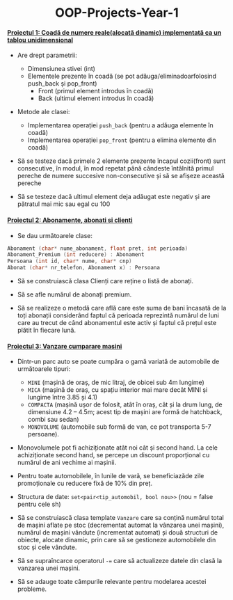 # <center> OOP-Projects-Year-1 </center>

#### [Proiectul 1: Coadă de numere reale(alocată dinamic) implementată ca un tablou unidimensional](https://github.com/ralucafritz/OOP-Projects-Year-1/tree/main/Project_1)
- Are drept parametrii:
  - Dimensiunea stivei (int)
  - Elementele prezente în coadă (se pot adăuga/eliminadoarfolosind push_back și pop_front)
    - Front (primul element introdus în coadă)
    - Back (ultimul element introdus în coadă)
  
- Metode ale clasei:
    - Implementarea operației `push_back` (pentru a adăuga elemente în coadă)
    - Implementarea operației `pop_front` (pentru a elimina elemente din coadă)
  
- Să se testeze dacă primele 2 elemente prezente încapul cozii(front) sunt consecutive, în modul, în mod repetat până cândeste întâlnită primul pereche de numere succesive non-consecutive și să se afișeze această pereche

- Să se testeze dacă ultimul element deja adăugat este negativ și are pătratul mai mic sau egal cu 100


#### [Proiectul 2:  Abonamente, abonati si clienti](https://github.com/ralucafritz/OOP-Projects-Year-1/tree/main/Project_2)

- Se dau următoarele clase:
```c++
Abonament (char* nume_abonament, float pret, int perioada)
Abonament_Premium (int reducere) : Abonament
Persoana (int id, char* nume, char* cnp)
Abonat (char* nr_telefon, Abonament x) : Persoana
```
- Să se construiască clasa Clienți care reține o listă de abonați. 
  
- Să se afle numărul de abonați premium. 
  
- Să se realizeze o metodă care află care este suma de bani încasată de la toți abonații considerând faptul că perioada reprezintă numărul de luni care au trecut de când abonamentul este activ și faptul că prețul este plătit în fiecare lună.

#### [Proiectul 3: Vanzare cumparare masini](https://github.com/ralucafritz/OOP-Projects-Year-1/tree/main/Project_3)

- Dintr-un parc auto se poate cumpăra o gamă variată de automobile de următoarele tipuri: 
  - `MINI` (mașină de oraș, de mic litraj, de obicei sub 4m lungime)
  - `MICA` (mașină de oraș, cu spațiu interior mai mare decât MINI și lungime între 3.85 și 4.1) 
  - `COMPACTA` (mașină ușor de folosit, atât în oraș, cât și la drum lung, de dimensiune 4.2 – 4.5m; acest tip de mașini are formă de hatchback, combi sau sedan) 
  - `MONOVOLUME` (automobile sub formă de van, ce pot transporta 5-7 persoane). 

- Monovolumele pot fi achiziționate atât noi cât și second hand. La cele achiziționate second hand, se percepe un discount proporțional cu numărul de ani vechime ai mașinii.

- Pentru toate automobilele, în lunile de vară, se beneficiazăde zile promoționale cu reducere fixă de 10% din preț. 

- Structura de date: `set<pair<tip_automobil, bool nou>>` (nou = false pentru cele sh)

- Să se construiască clasa template `Vanzare` care sa conțină numărul total de mașini aflate pe stoc (decrementat automat la vânzarea unei mașini), numărul de mașini vândute (incrementat automat) și două structuri de obiecte, alocate dinamic, prin care să se gestioneze automobilele din stoc și cele vândute. 

- Să se supraîncarce operatorul `-=` care să actualizeze datele din clasă la vanzarea unei mașini.

- Să se adauge toate câmpurile relevante pentru modelarea acestei probleme.